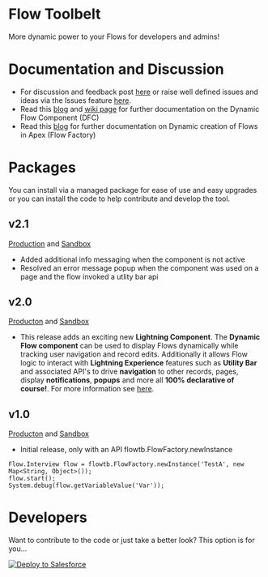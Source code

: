 # Flow Toolbelt

More dynamic power to your Flows for developers and admins!

Documentation and Discussion
============================

- For discussion and feedback post [here](https://success.salesforce.com/_ui/core/chatter/groups/GroupProfilePage?g=0F93A000000DGmP) or raise well defined issues and ideas via the Issues feature [here](https://github.com/afawcett/flowtoolbelt/issues).
- Read this [blog](https://andyinthecloud.com/2017/12/10/introducing-the-dynamic-flow-component/) and [wiki page](https://github.com/afawcett/flowtoolbelt/wiki) for further documentation on the Dynamic Flow Component (DFC)
- Read this [blog](https://andyinthecloud.com/2016/07/19/introducing-the-flow-factory/) for further documentation on Dynamic creation of Flows in Apex (Flow Factory)

Packages
========

You can install via a managed package for ease of use and easy upgrades or you can install the code to help contribute and develop the tool.

v2.1
----

[Production](https://login.salesforce.com/packaging/installPackage.apexp?p0=04t58000000KkOY) and [Sandbox](https://test.salesforce.com/packaging/installPackage.apexp?p0=04t58000000KkOY)

- Added additional info messaging when the component is not active
- Resolved an error message popup when the component was used on a page and the flow invoked a utlity bar api

v2.0
----

[Producton](https://login.salesforce.com/packaging/installPackage.apexp?p0=04t58000000KkOT) and [Sandbox](https://test.salesforce.com/packaging/installPackage.apexp?p0=04t58000000KkOT)

- This release adds an exciting new **Lightning Component**. The **Dynamic Flow component** can be used to display Flows dynamically while tracking user navigation and record edits. Additionally it allows Flow logic to interact with **Lightning Experience** features such as **Utility Bar** and associated API's to drive **navigation** to other records, pages, display **notifications**, **popups** and more all **100% declarative of course!**. For more information see [here](https://github.com/afawcett/flowtoolbelt/wiki).

v1.0
----

[Producton](https://login.salesforce.com/packaging/installPackage.apexp?p0=04t58000000Vpih) and [Sandbox](https://test.salesforce.com/packaging/installPackage.apexp?p0=04t58000000Vpih)
- Initial release, only with an API flowtb.FlowFactory.newInstance

~~~
Flow.Interview flow = flowtb.FlowFactory.newInstance('TestA', new Map<String, Object>());
flow.start();
System.debug(flow.getVariableValue('Var'));
~~~

Developers
==========

Want to contribute to the code or just take a better look? This option is for you... 

<a href="https://githubsfdeploy.herokuapp.com">
  <img alt="Deploy to Salesforce"
       src="https://raw.githubusercontent.com/afawcett/githubsfdeploy/master/deploy.png">
</a>
